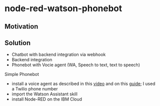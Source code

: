 # node-red-watson-phonebot

## Motivation

## Solution


- Chatbot with backend integration via webhook
- Backend integration
- Phonebot with Vocie agent (WA, Speech to text, text to speech)

Simple Phonebot

- install a voice agent as described in this [video](https://www.youtube.com/watch?v=ztOme26gVuA&t=308s) and on this [guide](https://cloud.ibm.com/docs/services/voice-agent?topic=voice-agent-getting-started); I used a Twilio phone number
- import the Watson Assistant skill
- install Node-RED on the IBM Cloud

